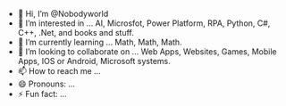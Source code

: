 - 👋 Hi, I’m @Nobodyworld
- 👀 I’m interested in ... AI, Microsfot, Power Platform, RPA, Python, C#, C++, .Net, and books and stuff.
- 🌱 I’m currently learning ... Math, Math, Math.
- 💞️ I’m looking to collaborate on ... Web Apps, Websites, Games, Mobile Apps, IOS or Android, Microsoft systems.
- 📫 How to reach me ...
- 😄 Pronouns: ...
- ⚡ Fun fact: ...

<!---
Nobodyworld/Nobodyworld is a ✨ special ✨ repository because its `README.md` (this file) appears on your GitHub profile.
You can click the Preview link to take a look at your changes.
--->
